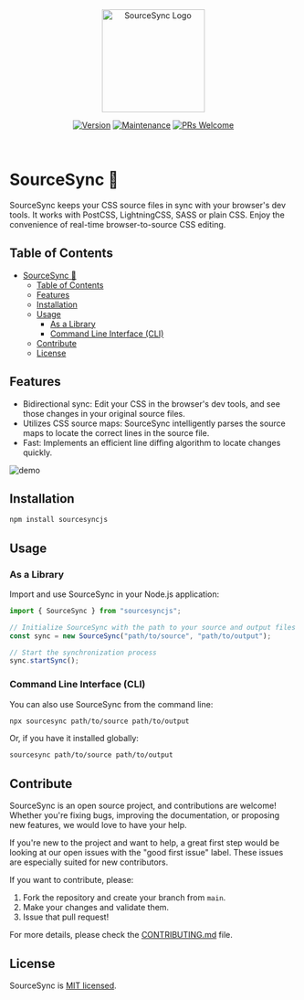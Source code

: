 <div align="center">
  <a href="https://sourcesync.vercel.app" target="_blank" rel="noopener noreferrer">
    <img width="180" src="https://sourcesync.vercel.app/logo.svg" alt="SourceSync Logo">
  </a>

[![Version](https://img.shields.io/badge/Version-1.0.0-blue.svg?style=flat-square)](https://github.com/m5x5?tab=packages&repo_name=sourcesync)
[![Maintenance](https://img.shields.io/badge/Maintained%3F-yes-green.svg)](https://github.com/m5x5/sourcesync/graphs/commit-activity)
[![PRs Welcome](https://img.shields.io/badge/PRs-welcome-brightgreen.svg?style=flat-square)](http://makeapullrequest.com)

</div>

<br/>

# SourceSync 🚀

SourceSync keeps your CSS source files in sync with your browser's dev tools. It works with PostCSS, LightningCSS, SASS or plain CSS. Enjoy the convenience of real-time browser-to-source CSS editing.

## Table of Contents

- [SourceSync 🚀](#sourcesync-)
  - [Table of Contents](#table-of-contents)
  - [Features](#features)
  - [Installation](#installation)
  - [Usage](#usage)
    - [As a Library](#as-a-library)
    - [Command Line Interface (CLI)](#command-line-interface-cli)
  - [Contribute](#contribute)
  - [License](#license)

## Features

- Bidirectional sync: Edit your CSS in the browser's dev tools, and see those changes in your original source files.
- Utilizes CSS source maps: SourceSync intelligently parses the source maps to locate the correct lines in the source file.
- Fast: Implements an efficient line diffing algorithm to locate changes quickly.

![demo](https://github.com/m5x5/sourcesync/assets/30301026/34b80c7a-bc18-4c4c-b0fd-ee12de72d5cb)

## Installation

```bash
npm install sourcesyncjs
```

## Usage

### As a Library

Import and use SourceSync in your Node.js application:

```javascript
import { SourceSync } from "sourcesyncjs";

// Initialize SourceSync with the path to your source and output files
const sync = new SourceSync("path/to/source", "path/to/output");

// Start the synchronization process
sync.startSync();
```

### Command Line Interface (CLI)

You can also use SourceSync from the command line:

```bash
npx sourcesync path/to/source path/to/output
```

Or, if you have it installed globally:

```bash
sourcesync path/to/source path/to/output
```

## Contribute

SourceSync is an open source project, and contributions are welcome! Whether you're fixing bugs, improving the documentation, or proposing new features, we would love to have your help.

If you're new to the project and want to help, a great first step would be looking at our open issues with the "good first issue" label. These issues are especially suited for new contributors.

If you want to contribute, please:

1. Fork the repository and create your branch from `main`.
2. Make your changes and validate them.
3. Issue that pull request!

For more details, please check the [CONTRIBUTING.md](CONTRIBUTING.md) file.

## License

SourceSync is [MIT licensed](LICENSE).
